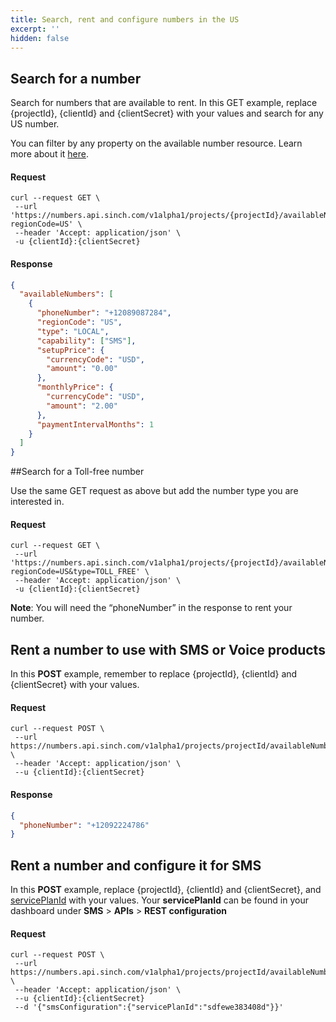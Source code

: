 ```yaml
---
title: Search, rent and configure numbers in the US
excerpt: ''
hidden: false
---
```



## Search for a number

Search for numbers that are available to rent. In this GET example, replace {projectId}, {clientId} and {clientSecret} with your values and search for any US number.

You can filter by any property on the available number resource. Learn more about it [here](https://developers.sinch.com/reference#numberservice_listavailablenumbers).

#### Request

```shell
curl --request GET \
 --url 'https://numbers.api.sinch.com/v1alpha1/projects/{projectId}/availableNumbers?regionCode=US' \
 --header 'Accept: application/json' \
 -u {clientId}:{clientSecret}
```

#### Response

```json
{
  "availableNumbers": [
    {
      "phoneNumber": "+12089087284",
      "regionCode": "US",
      "type": "LOCAL",
      "capability": ["SMS"],
      "setupPrice": {
        "currencyCode": "USD",
        "amount": "0.00"
      },
      "monthlyPrice": {
        "currencyCode": "USD",
        "amount": "2.00"
      },
      "paymentIntervalMonths": 1
    }
  ]
}
```

##Search for a Toll-free number

Use the same GET request as above but add the number type you are interested in.

#### Request

```shell
curl --request GET \
 --url 'https://numbers.api.sinch.com/v1alpha1/projects/{projectId}/availableNumbers?regionCode=US&type=TOLL_FREE' \
 --header 'Accept: application/json' \
 -u {clientId}:{clientSecret}
```
**Note**: You will need the “phoneNumber” in the response to rent your number.


## Rent a number to use with SMS or Voice products

In this **POST** example, remember to replace {projectId}, {clientId} and {clientSecret} with your values.

#### Request

```shell
curl --request POST \
 --url https://numbers.api.sinch.com/v1alpha1/projects/projectId/availableNumbers/+12089087284:rent \
 --header 'Accept: application/json' \
 --u {clientId}:{clientSecret} 
```

#### Response

```json
{
  "phoneNumber": "+12092224786"
}
```

## Rent a number and configure it for SMS

In this **POST** example, replace {projectId}, {clientId} and {clientSecret}, and [servicePlanId](https://dashboard.sinch.com/sms/api) with your values. Your **servicePlanId** can be found in your dashboard under **SMS** > **APIs** > **REST configuration**

#### Request

```shell
curl --request POST \
 --url https://numbers.api.sinch.com/v1alpha1/projects/projectId/availableNumbers/+12089087284:rent \
 --header 'Accept: application/json' \
 --u {clientId}:{clientSecret} 
 --d '{"smsConfiguration":{"servicePlanId":"sdfewe383408d"}}'
```



